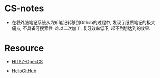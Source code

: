 # CS-notes
- 在将外脑笔记系统从为知笔记转移到Github的过程中, 发现了纸质笔记的极大痛点, 不具备可搜索性, 难以二次加工, 复习效率低下, 起不到想达到的效果.

# Resource
- [HITSZ-OpenCS](https://github.com/hewei2001/HITSZ-OpenCS)

- [HelloGitHub](https://github.com/521xueweihan/HelloGitHub)